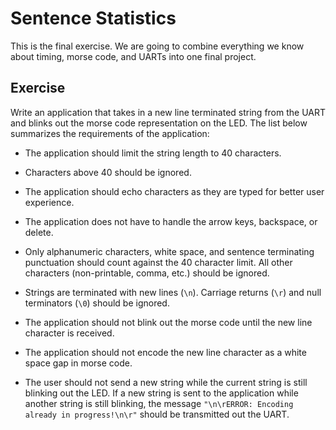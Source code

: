 # Sentence Statistics

This is the final exercise. We are going to combine everything we know about
timing, morse code, and UARTs into one final project.

## Exercise

Write an application that takes in a new line terminated string from the UART
and blinks out the morse code representation on the LED. The list below
summarizes the requirements of the application:

- The application should limit the string length to 40 characters.

- Characters above 40 should be ignored.

- The application should echo characters as they are typed for better user
experience.

- The application does not have to handle the arrow keys, backspace, or delete.

- Only alphanumeric characters, white space, and sentence terminating
punctuation should count against the 40 character limit. All other characters
(non-printable, comma, etc.) should be ignored.

- Strings are terminated with new lines (`\n`). Carriage returns (`\r`) and
null terminators (`\0`) should be ignored.

- The application should not blink out the morse code until the new line
character is received.

- The application should not encode the new line character as a white space gap
in morse code.

- The user should not send a new string while the current string is still
blinking out the LED. If a new string is sent to the application while another
string is still blinking, the message
`"\n\rERROR: Encoding already in progress!\n\r"` should be transmitted out the
UART.
